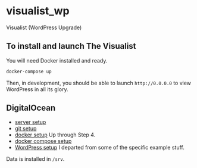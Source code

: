 # visualist_wp
Visualist (WordPress Upgrade)


## To install and launch The Visualist

You will need Docker installed and ready.

``` bash
docker-compose up
```

Then, in development, you should be able to launch `http://0.0.0.0` to view WordPress in all its glory.


## DigitalOcean

- [server setup](https://www.digitalocean.com/community/tutorials/initial-server-setup-with-ubuntu-18-04)
- [git setup](https://www.digitalocean.com/community/tutorials/how-to-install-git-on-ubuntu-14-04)
- [docker setup](https://www.digitalocean.com/community/tutorials/how-to-install-and-use-docker-on-ubuntu-16-04)
  Up through Step 4.
- [docker compose setup](https://www.digitalocean.com/community/tutorials/how-to-install-and-use-docker-compose-on-ubuntu-14-04)
- [WordPress setup](https://www.digitalocean.com/community/tutorials/how-to-install-wordpress-and-phpmyadmin-with-docker-compose-on-ubuntu-14-04)
  I departed from some of the specific example stuff.

Data is installed in `/srv`.
